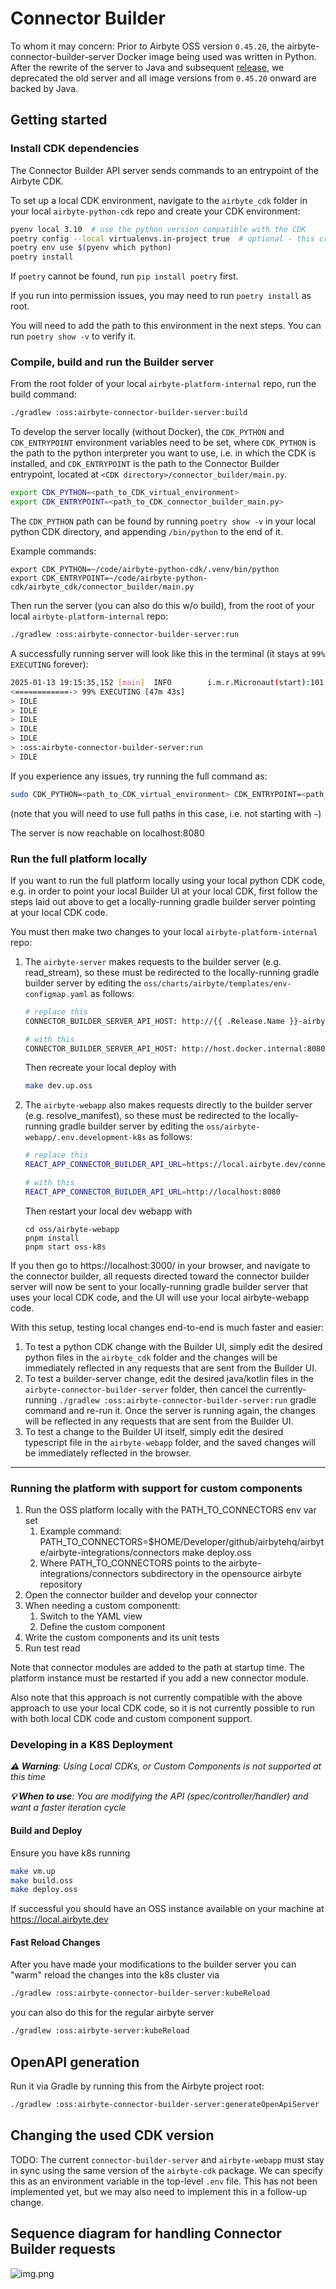 # Connector Builder

To whom it may concern: Prior to Airbyte OSS version `0.45.20`, the airbyte-connector-builder-server Docker image being used was written
in Python. After the rewrite of the server to Java and subsequent [release](https://github.com/airbytehq/airbyte-platform-internal/pull/6371),
we deprecated the old server and all image versions from `0.45.20` onward are backed by Java.

## Getting started

### Install CDK dependencies

The Connector Builder API server sends commands to an entrypoint of the Airbyte CDK.

To set up a local CDK environment, navigate to the `airbyte_cdk` folder in your local `airbyte-python-cdk` repo and create your CDK environment:

```bash
pyenv local 3.10  # use the python version compatible with the CDK
poetry config --local virtualenvs.in-project true  # optional - this creates the .venv folder in the repo's directory
poetry env use $(pyenv which python)
poetry install
```

If `poetry` cannot be found, run `pip install poetry` first.

If you run into permission issues, you may need to run `poetry install` as root.

You will need to add the path to this environment in the next steps. You can run `poetry show -v` to verify it.

### Compile, build and run the Builder server

From the root folder of your local `airbyte-platform-internal` repo, run the build command:

```bash
./gradlew :oss:airbyte-connector-builder-server:build
```

To develop the server locally (without Docker), the `CDK_PYTHON` and `CDK_ENTRYPOINT` environment variables need to be set, where `CDK_PYTHON` is the path to the python interpreter you want to use, i.e. in which the CDK is installed, and `CDK_ENTRYPOINT` is the path to the Connector Builder entrypoint, located at `<CDK directory>/connector_builder/main.py`.

```bash
export CDK_PYTHON=<path_to_CDK_virtual_environment>
export CDK_ENTRYPOINT=<path_to_CDK_connector_builder_main.py>
```

The `CDK_PYTHON` path can be found by running `poetry show -v` in your local python CDK directory, and appending `/bin/python` to the end of it. 

Example commands:
```
export CDK_PYTHON=~/code/airbyte-python-cdk/.venv/bin/python
export CDK_ENTRYPOINT=~/code/airbyte-python-cdk/airbyte_cdk/connector_builder/main.py
```

Then run the server (you can also do this w/o build), from the root of your local `airbyte-platform-internal` repo:

```bash
./gradlew :oss:airbyte-connector-builder-server:run
```

A successfully running server will look like this in the terminal (it stays at `99% EXECUTING` forever):
```bash
2025-01-13 19:15:35,152 [main]  INFO        i.m.r.Micronaut(start):101 - Startup completed in 6229ms. Server Running: http://localhost:8080
<============-> 99% EXECUTING [47m 43s]
> IDLE
> IDLE
> IDLE
> IDLE
> IDLE
> :oss:airbyte-connector-builder-server:run
> IDLE
```

If you experience any issues, try running the full command as:

```bash
sudo CDK_PYTHON=<path_to_CDK_virtual_environment> CDK_ENTRYPOINT=<path_to_CDK_connector_builder_main.py> ./gradlew :oss:airbyte-connector-builder-server:run
```
(note that you will need to use full paths in this case, i.e. not starting with `~`)

The server is now reachable on localhost:8080

### Run the full platform locally

If you want to run the full platform locally using your local python CDK code, e.g. in order to point your local Builder UI at your local CDK, first follow the steps laid out above to get a locally-running gradle builder server pointing at your local CDK code. 

You must then make two changes to your local `airbyte-platform-internal` repo:
1. The `airbyte-server` makes requests to the builder server (e.g. read_stream), so these must be redirected to the locally-running gradle builder server by editing the `oss/charts/airbyte/templates/env-configmap.yaml` as follows:
    ```bash
    # replace this
    CONNECTOR_BUILDER_SERVER_API_HOST: http://{{ .Release.Name }}-airbyte-connector-builder-server-svc:{{ index .Values "connector-builder-server" "service" "port" }}
    
    # with this
    CONNECTOR_BUILDER_SERVER_API_HOST: http://host.docker.internal:8080
    ```
    Then recreate your local deploy with
    ```bash
    make dev.up.oss
    ```
2. The `airbyte-webapp` also makes requests directly to the builder server (e.g. resolve_manifest), so these must be redirected to the locally-running gradle builder server by editing the `oss/airbyte-webapp/.env.development-k8s` as follows:
    ```bash
    # replace this
    REACT_APP_CONNECTOR_BUILDER_API_URL=https://local.airbyte.dev/connector-builder-api
    
    # with this
    REACT_APP_CONNECTOR_BUILDER_API_URL=http://localhost:8080
    ```
    Then restart your local dev webapp with
    ```
    cd oss/airbyte-webapp
    pnpm install
    pnpm start oss-k8s
    ```

If you then go to https://localhost:3000/ in your browser, and navigate to the connector builder, all requests directed toward the connector builder server will now be sent to your locally-running gradle builder server that uses your local CDK code, and the UI will use your local airbyte-webapp code.

With this setup, testing local changes end-to-end is much faster and easier:
1. To test a python CDK change with the Builder UI, simply edit the desired python files in the `airbyte_cdk` folder and the changes will be immediately reflected in any requests that are sent from the Builder UI.
2. To test a builder-server change, edit the desired java/kotlin files in the `airbyte-connector-builder-server` folder, then cancel the currently-running `./gradlew :oss:airbyte-connector-builder-server:run` gradle command and re-run it. Once the server is running again, the changes will be reflected in any requests that are sent from the Builder UI.
3. To test a change to the Builder UI itself, simply edit the desired typescript file in the `airbyte-webapp` folder, and the saved changes will be immediately reflected in the browser.

---

### Running the platform with support for custom components

1. Run the OSS platform locally with the PATH_TO_CONNECTORS env var set
    1. Example command: PATH_TO_CONNECTORS=$HOME/Developer/github/airbytehq/airbyte/airbyte-integrations/connectors make deploy.oss
    2. Where PATH_TO_CONNECTORS points to the airbyte-integrations/connectors subdirectory in the opensource airbyte repository
2. Open the connector builder and develop your connector
3. When needing a custom componentt:
    1. Switch to the YAML view
    2. Define the custom component
4. Write the custom components and its unit tests
5. Run test read

Note that connector modules are added to the path at startup time. The platform instance must be restarted if you add a new connector module.

Also note that this approach is not currently compatible with the above approach to use your local CDK code, so it is not currently possible to run with both local CDK code and custom component support. 

### Developing in a K8S Deployment
_**⚠️ Warning**: Using Local CDKs, or Custom Components is not supported at this time_

_**💡 When to use**: You are modifying the API (spec/controller/handler) and want a faster iteration cycle_

#### Build and Deploy
Ensure you have k8s running
```bash
make vm.up
make build.oss
make deploy.oss
```

If successful you should have an OSS instance available on your machine at https://local.airbyte.dev

#### Fast Reload Changes
After you have made your modifications to the builder server you can "warm" reload the changes into the k8s cluster via

```bash
./gradlew :oss:airbyte-connector-builder-server:kubeReload
```

you can also do this for the regular airbyte server

```bash
./gradlew :oss:airbyte-server:kubeReload
```
## OpenAPI generation

Run it via Gradle by running this from the Airbyte project root:
```bash
./gradlew :oss:airbyte-connector-builder-server:generateOpenApiServer
```

## Changing the used CDK version

TODO: The current `connector-builder-server` and `airbyte-webapp` must stay in sync using the same version of
the `airbyte-cdk` package. We can specify this as an environment variable in the top-level `.env` file. 
This has not been implemented yet, but we may also need to implement this in a follow-up change.

## Sequence diagram for handling Connector Builder requests
![img.png](img.png)

